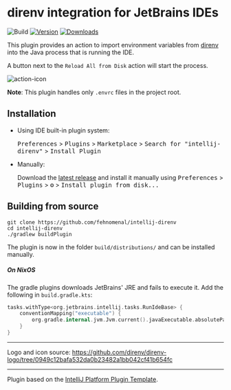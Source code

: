 # direnv integration for JetBrains IDEs

![Build](https://github.com/fehnomenal/intellij-direnv/workflows/Build/badge.svg)
[![Version](https://img.shields.io/jetbrains/plugin/v/15285.svg)](https://plugins.jetbrains.com/plugin/15285)
[![Downloads](https://img.shields.io/jetbrains/plugin/d/15285.svg)](https://plugins.jetbrains.com/plugin/15285)


<!-- Plugin description -->
This plugin provides an action to import environment variables from [direnv](https://github.com/direnv/direnv) into the Java process that is running the IDE.

A button next to the `Reload All from Disk` action will start the process.

![action-icon](https://user-images.githubusercontent.com/9959940/98688979-b6c88700-236b-11eb-8e27-319f23376212.png)

**Note**: This plugin handles only `.envrc` files in the project root.

<!-- Plugin description end -->

## Installation

- Using IDE built-in plugin system:
  
  <kbd>Preferences</kbd> > <kbd>Plugins</kbd> > <kbd>Marketplace</kbd> > <kbd>Search for "intellij-direnv"</kbd> >
  <kbd>Install Plugin</kbd>
  
- Manually:

  Download the [latest release](https://github.com/fehnomenal/intellij-direnv/releases/latest) and install it manually using
  <kbd>Preferences</kbd> > <kbd>Plugins</kbd> > <kbd>⚙️</kbd> > <kbd>Install plugin from disk...</kbd>


## Building from source

```shell script
git clone https://github.com/fehnomenal/intellij-direnv
cd intellij-direnv
./gradlew buildPlugin
```

The plugin is now in the folder `build/distributions/` and can be installed manually.


##### On NixOS

The gradle plugins downloads JetBrains' JRE and fails to execute it.
Add the following in `build.gradle.kts`:
```kotlin
tasks.withType<org.jetbrains.intellij.tasks.RunIdeBase> {
    conventionMapping("executable") {
        org.gradle.internal.jvm.Jvm.current().javaExecutable.absolutePath
    }
}
```

---

Logo and icon source: https://github.com/direnv/direnv-logo/tree/0949c12bafa532da0b23482a1bb042cf41b654fc

---
Plugin based on the [IntelliJ Platform Plugin Template][template].

[template]: https://github.com/JetBrains/intellij-platform-plugin-template
